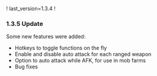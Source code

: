 ! last_version=1.3.4
!
### 1.3.5 Update

Some new features were added:
* Hotkeys to toggle functions on the fly
* Enable and disable auto attack for each ranged weapon
* Option to auto attack while AFK, for use in mob farms
* Bug fixes
